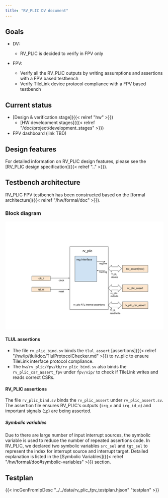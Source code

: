```yaml
---
title: "RV_PLIC DV document"
---
```


## Goals
* DV:
  * RV_PLIC is decided to verify in FPV only

* FPV:
  * Verify all the RV_PLIC outputs by writing assumptions and assertions with a
    FPV based testbench
  * Verify TileLink device protocol compliance with a FPV based testbench

## Current status
* [Design & verification stage]({{< relref "hw" >}})
  * [HW development stages]({{< relref "/doc/project/development_stages" >}})
* FPV dashboard (link TBD)

## Design features
For detailed information on RV_PLIC design features, please see the
[RV_PLIC design specification]({{< relref ".." >}}).

## Testbench architecture
RV_PLIC FPV testbench has been constructed based on the [formal
architecture]({{< relref "/hw/formal/doc" >}}).

### Block diagram
![Block diagram](fpv.svg)

#### TLUL assertions
* The file `rv_plic_bind.sv` binds the `tlul_assert` [assertions]({{< relref "/hw/ip/tlul/doc/TlulProtocolChecker.md" >}})
  to rv_plic to ensure TileLink interface protocol compliance.
* The `hw/rv_plic/fpv/tb/rv_plic_bind.sv` also binds the `rv_plic_csr_assert_fpv`
  under `fpv/vip/` to check if TileLink writes and reads correct
  CSRs.

#### RV_PLIC assertions
The file `rv_plic_bind.sv` binds the `rv_plic_assert` under `rv_plic_assert.sv`.
The assertion file ensures RV_PLIC's outputs (`irq_o` and `irq_id_o`) and important signals (`ip`) are being asserted.

##### Symbolic variables
Due to there are large number of input interrupt sources, the symbolic variable
is used to reduce the number of repeated assertions code. In RV_PLIC, we
declared two symbolic variables `src_sel` and `tgt_sel` to represent the index for
interrupt source and interrupt target.
Detailed explanation is listed in the
[Symbolic Variables]({{< relref "/hw/formal/doc#symbolic-variables" >}}) section.

## Testplan
{{< incGenFromIpDesc "../../data/rv_plic_fpv_testplan.hjson" "testplan" >}}
